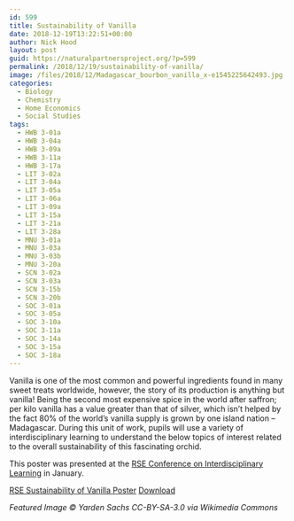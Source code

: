 ```yaml
---
id: 599
title: Sustainability of Vanilla
date: 2018-12-19T13:22:51+00:00
author: Nick Hood
layout: post
guid: https://naturalpartnersproject.org/?p=599
permalink: /2018/12/19/sustainability-of-vanilla/
image: /files/2018/12/Madagascar_bourbon_vanilla_x-e1545225642493.jpg
categories:
  - Biology
  - Chemistry
  - Home Economics
  - Social Studies
tags:
  - HWB 3-01a
  - HWB 3-04a
  - HWB 3-09a
  - HWB 3-11a
  - HWB 3-17a
  - LIT 3-02a
  - LIT 3-04a
  - LIT 3-05a
  - LIT 3-06a
  - LIT 3-09a
  - LIT 3-15a
  - LIT 3-21a
  - LIT 3-28a
  - MNU 3-01a
  - MNU 3-03a
  - MNU 3-03b
  - MNU 3-20a
  - SCN 3-02a
  - SCN 3-03a
  - SCN 3-15b
  - SCN 3-20b
  - SOC 3-01a
  - SOC 3-05a
  - SOC 3-10a
  - SOC 3-11a
  - SOC 3-14a
  - SOC 3-15a
  - SOC 3-18a
---
```

<!-- wp:paragraph -->
<p>Vanilla is one of the most common and powerful ingredients found in many sweet treats worldwide, however, the story of its production is anything but vanilla! Being the second most expensive spice in the world after saffron; per kilo vanilla has a value greater than that of silver, which isn’t helped by the fact 80% of the world’s vanilla supply is grown by one island nation – Madagascar. During this unit of work, pupils will use a variety of interdisciplinary learning to understand the below topics of interest related to the overall sustainability of this fascinating orchid. </p>
<!-- /wp:paragraph -->

<!-- wp:paragraph -->
<p>This poster was presented at the <a href="https://www.rse.org.uk/event/interdisciplinary-learning-creative-thinking-for-a-complex-world/">RSE Conference on Interdisciplinary Learning</a> in January.</p>
<!-- /wp:paragraph -->

<!-- wp:file {"id":600,"href":"https://naturalpartnersproject.org/files/2018/12/RSE-Sustainability-of-Vanilla-Poster.pdf"} -->
<div class="wp-block-file"><a href="/files/2018/12/RSE-Sustainability-of-Vanilla-Poster.pdf">RSE Sustainability of Vanilla Poster</a> <a href="/files/2018/12/RSE-Sustainability-of-Vanilla-Poster.pdf" class="btn btn-sm btn-default" download>Download</a></div>
<!-- /wp:file -->

<!-- wp:paragraph -->
<p><em>Featured Image © Yarden Sachs CC-BY-SA-3.0 via Wikimedia Commons</em></p>
<!-- /wp:paragraph -->
